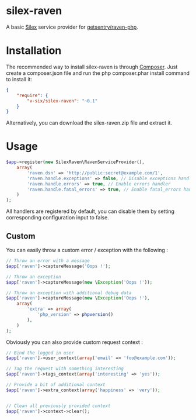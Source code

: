 silex-raven
===========

A basic [Silex](https://github.com/silexphp/Silex) service provider for [getsentry/raven-php](https://github.com/getsentry/raven-php).

# Installation

The recommended way to install silex-raven is through [Composer](https://getcomposer.org). Just create a composer.json file and run the php composer.phar install command to install it:

```json
{
    "require": {
        "v-six/silex-raven": "~0.1"
    }
}
```

Alternatively, you can download the silex-raven.zip file and extract it.

# Usage

```php
$app->register(new SilexRaven\RavenServiceProvider(),
    array(
        'raven.dsn' => 'http://public:secret@example.com/1',
        'raven.handle.exceptions' => false, // Disable exceptions handler
        'raven.handle.errors' => true, // Enable errors handler
        'raven.handle.fatal_errors' => true, // Enable fatal_errors handler
    )
);
```

All handlers are registered by default, you can disable them by setting corresponding configuration input to false.

## Custom

You can easily throw a custom error / exception with the following :

```php
// Throw an error with a message
$app['raven']->captureMessage('Oops !');

// Throw an exception
$app['raven']->captureMessage(new \Exception('Oops !'));

// Throw an exception with additional debug data
$app['raven']->captureMessage(new \Exception('Oops !'),
    array(
        'extra' => array(
            'php_version' => phpversion()
        ),
    )
);
```

Obviously you can also provide custom request context :

```php
// Bind the logged in user
$app['raven']->user_context(array('email' => 'foo@example.com'));

// Tag the request with something interesting
$app['raven']->tags_context(array('interesting' => 'yes'));

// Provide a bit of additional context
$app['raven']->extra_context(array('happiness' => 'very'));


// Clean all previously provided context
$app['raven']->context->clear();
```